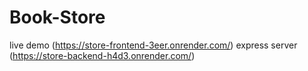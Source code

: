 # Book-Store

live demo (https://store-frontend-3eer.onrender.com/)
express server (https://store-backend-h4d3.onrender.com/)
